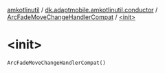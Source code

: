 [amkotlinutil](../../index.md) / [dk.adaptmobile.amkotlinutil.conductor](../index.md) / [ArcFadeMoveChangeHandlerCompat](index.md) / [&lt;init&gt;](./-init-.md)

# &lt;init&gt;

`ArcFadeMoveChangeHandlerCompat()`
